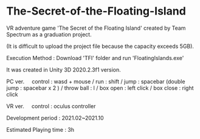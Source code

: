 # The-Secret-of-the-Floating-Island
VR adventure game 'The Secret of the Floating Island' created by Team Spectrum as a graduation project.

(It is difficult to upload the project file because the capacity exceeds 5GB).

Execution Method : Download 'TFI' folder and run 'FloatingIslands.exe'

It was created in Unity 3D 2020.2.3f1 version.


PC ver. &nbsp;&nbsp;&nbsp; control : wasd + mouse / run : shift / jump : spacebar (double jump : spacebar x 2 ) / throw ball : l / box open : left click / box close : right click

VR ver. &nbsp;&nbsp;&nbsp; control : oculus controller


Development period : 2021.02~2021.10

Estimated Playing time : 3h
